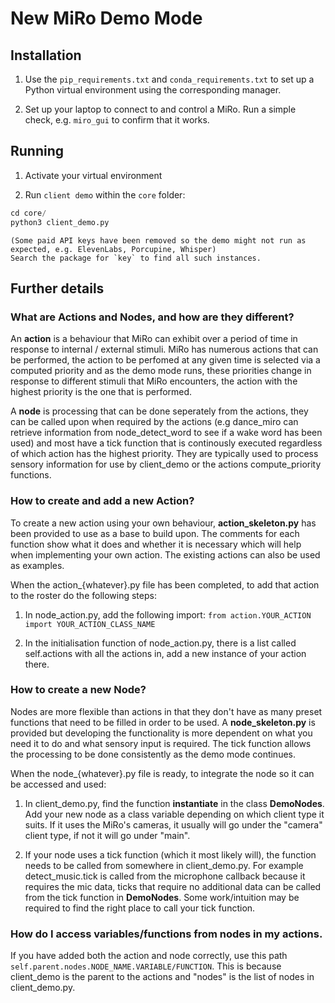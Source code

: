 # New MiRo Demo Mode 

## Installation

1. Use the `pip_requirements.txt` and `conda_requirements.txt` to set up a Python virtual environment using the corresponding manager.

2. Set up your laptop to connect to and control a MiRo. Run a simple check, e.g. `miro_gui` to confirm that it works.

## Running

1. Activate your virtual environment 

3. Run `client demo` within the `core` folder:

```python
cd core/
python3 client_demo.py
```

> 
    (Some paid API keys have been removed so the demo might not run as expected, e.g. ElevenLabs, Porcupine, Whisper)
    Search the package for `key` to find all such instances.  

## Further details

### What are Actions and Nodes, and how are they different?

An **action** is a behaviour that MiRo can exhibit over a period of time in response to internal / external stimuli. MiRo has numerous actions that can be performed, the action to be perfomed at any given time is selected via a computed priority and as the demo mode runs, these priorities change in response to different stimuli that MiRo encounters, the action with the highest priority is the one that is performed.

A **node** is processing that can be done seperately from the actions, they can be called upon when required by the actions (e.g dance_miro can retrieve information from node_detect_word to see if a wake word has been used) and most have a tick function that is continously executed regardless of which action has the highest priority. They are typically used to process sensory information for use by client_demo or the actions compute_priority functions.


### How to create and add a new **Action**?
To create a new action using your own behaviour, **action_skeleton.py** has been provided to use as a base to build upon. The comments for each function show what it does and whether it is necessary which will help when implementing your own action. The existing actions can also be used as examples.  

When the action_{whatever}.py file has been completed, to add that action to the roster do the following steps:

1. In node_action.py, add the following import: `from action.YOUR_ACTION import YOUR_ACTION_CLASS_NAME` 

2. In the initialisation function of node_action.py, there is a list called self.actions with all the actions in, add a new instance of your action there.


### How to create a new **Node**?
Nodes are more flexible than actions in that they don't have as many preset functions that need to be filled in order to be used. A **node_skeleton.py** is provided but developing the functionality is more dependent on what you need it to do and what sensory input is required. The tick function allows the processing to be done consistently as the demo mode continues.

When the node_{whatever}.py file is ready, to integrate the node so it can be accessed and used:

1. In client_demo.py, find the function **instantiate** in the class **DemoNodes**. Add your new node as a class variable depending on which client type it suits. If it uses the MiRo's cameras, it usually will go under the "camera" client type, if not it will go under "main".

2. If your node uses a tick function (which it most likely will), the function needs to be called from somewhere in client_demo.py. For example detect_music.tick is called from the microphone callback because it requires the mic data, ticks that require no additional data can be called from the tick function in **DemoNodes**. Some work/intuition may be required to find the right place to call your tick function.

### How do I access variables/functions from nodes in my actions.
If you have added both the action and node correctly, use this path `self.parent.nodes.NODE_NAME.VARIABLE/FUNCTION`. This is because client_demo is the parent to the actions and "nodes" is the list of nodes in client_demo.py.

